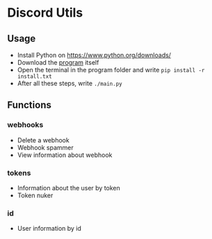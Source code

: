 # Discord Utils
## Usage
- Install Python on https://www.python.org/downloads/
- Download the [program](https://github.com/ya-ilya/discord-utils/archive/main.zip) itself
- Open the terminal in the program folder and write `pip install -r install.txt` <br>
- After all these steps, write `./main.py` <br>
## Functions
### webhooks
- Delete a webhook
- Webhook spammer
- View information about webhook
### tokens
- Information about the user by token
- Token nuker
### id
- User information by id
